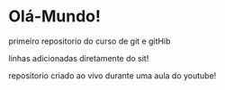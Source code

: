 # Olá-Mundo!
 primeiro repositorio do curso de git e gitHib<BR>

linhas adicionadas diretamente do sit!
 
 repositorio criado ao vivo durante uma aula do youtube!

